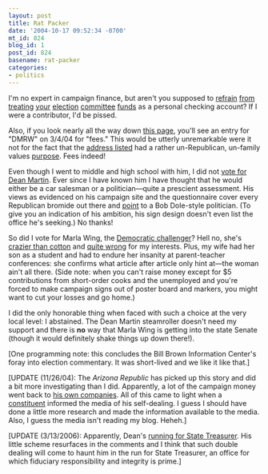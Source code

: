 ```yaml
---
layout: post
title: Rat Packer
date: '2004-10-17 09:52:34 -0700'
mt_id: 824
blog_id: 1
post_id: 824
basename: rat-packer
categories:
- politics
---
```

<p>I'm no expert in campaign finance, but aren't you supposed to <a href="http://www.azsos.gov/scripts/cfs_committee.dll/TransDetail?CYCLE=2004&amp;PeriodID=4&amp;FILERID=200492094&amp;ID=D">refrain</a> <a href="http://www.azsos.gov/scripts/cfs_committee.dll/TransDetail?CYCLE=2004&amp;PeriodID=3&amp;FILERID=200492094&amp;ID=D">from</a> <a href="http://www.azsos.gov/scripts/cfs_committee.dll/TransDetail?CYCLE=2004&amp;PeriodID=2&amp;FILERID=200492094&amp;ID=D">treating</a> <a href="http://www.azsos.gov/scripts/cfs_committee.dll/TransDetail?CYCLE=2004&amp;PeriodID=1&amp;FILERID=200492094&amp;ID=D">your</a> <a href="">election</a> <a href="">committee</a> <a href="">funds</a> as a personal checking account? If I were a contributor, I'd be pissed.</p>
<p>Also, if you look nearly all the way down <a href="http://www.azsos.gov/scripts/cfs_committee.dll/TransDetail?CYCLE=2004&amp;PeriodID=2&amp;FILERID=200492094&amp;ID=D">this page</a>, you'll see an entry for "DMRW" on 3/4/04 for "fees." This would be utterly unremarkable were it not for the fact that the <a href="http://www.google.com/search?q=44444+N+Shangrila+Ln+new+river+arizona">address listed</a> had a rather un-Republican, un-family values <a href="http://www.shangrilaranch.com/">purpose</a>. Fees indeed!</p>
<p>Even though I went to middle and high school with him, I did not <a href="http://www.votedeanmartin.com/">vote for Dean Martin</a>. Ever since I have known him I have thought that he would either be a car salesman or a politician&#x2014;quite a prescient assessment. His views as evidenced on his campaign site and the questionnaire cover every Republican bromide out there and <a href="http://www.azcentral.com/news/election/city4/articles/0814phx-senatesix0814Z7.html">point</a> to a Bob Dole-style politician. (To give you an indication of his ambition, his sign design doesn't even list the office he's seeking.) No thanks!</p>
<p>So did I vote for Marla Wing, the <a href="http://hometown.aol.com/MEMUSIX1/myhomepage/profile.html">Democratic challenger</a>? Hell no, she's <a href="http://www.phoenixnewtimes.com/issues/2002-09-05/speakeasy.html" title="Marla Wing, Certifiable">crazier than cotton</a> and <a href="http://pniext.pni.com/News/Cust/WebLeg2004.nsf/0/beabd6704189674c07256f1f00721456?OpenDocument">quite wrong</a> for my interests. Plus, my wife had her son as a student and had to endure her insanity at parent-teacher conferences: she confirms what article after article only hint at&#x2014;the woman ain't all there. (Side note: when you can't raise money except for $5 contributions from short-order cooks and the unemployed and you're forced to make campaign signs out of poster board and markers, you might want to cut your losses and go home.)</p>
<p>I did the only honorable thing when faced with such a choice at the very local level: I abstained. The Dean Martin steamroller doesn't need my support and there is <strong>no</strong> way that Marla Wing is getting into the state Senate (though it would definitely shake things up down there!).</p>
<p>[One programming note: this concludes the Bill Brown Information Center's foray into election commentary. It was short-lived and we like it like that.]</p>
<p>[UPDATE (11/26/04): The <cite>Arizona Republic</cite> has picked up this story and did a bit more investigating than I did. Apparently, a lot of the campaign money went back to <a href="http://www.azcentral.com/arizonarepublic/local/articles/1121polinsider21.html">his own companies</a>. All of this came to light when a <a href="http://www.azcentral.com/arizonarepublic/local/articles/1123montini23.html">constituent</a> informed the media of his self-dealing. I guess I should have done a little more research and made the information available to the media. Also, I guess the media isn't reading my blog. Heheh.]</p>
<p>[UPDATE (3/13/2006): Apparently, Dean's <a href="http://www.azcentral.com/arizonarepublic/local/articles/0223treasurer0223.html">running for State Treasurer</a>. His little scheme resurfaces in the comments and I think that such double dealing will come to haunt him in the run for State Treasurer, an office for which fiduciary responsibility and integrity is prime.]</p>

